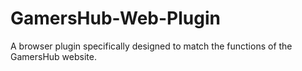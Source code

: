 GamersHub-Web-Plugin
====================

A browser plugin specifically designed to match the functions of the GamersHub website.